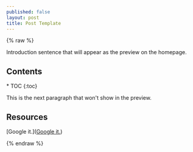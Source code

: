 ```yaml
---
published: false
layout: post
title: Post Template
---
```

{% raw %}

Introduction sentence that will appear as the preview on the homepage.

<h2>Contents</h2>
* TOC
{:toc}

This is the next paragraph that won't show in the preview.

## Resources

[Google it.]([Google it.](https://google.com))

{% endraw %}